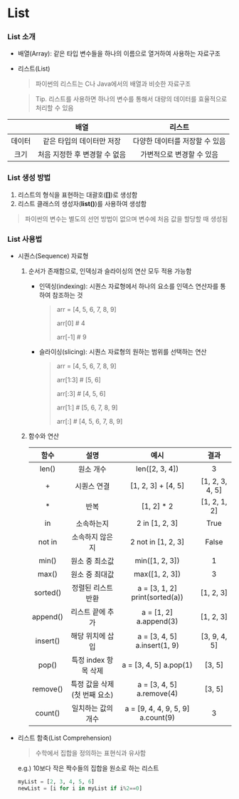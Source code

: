 # List

### List 소개

- 배열(Array): 같은 타입 변수들을 하나의 이름으로 열거하여 사용하는 자료구조

- 리스트(List)

  > 파이썬의 리스트는 C나 Java에서의 배열과 비슷한 자료구조

  > Tip. 리스트를 사용하면 하나의 변수를 통해서 대량의 데이터를 효율적으로 처리할 수 있음

|        |             배열              |             리스트             |
| :----: | :---------------------------: | :----------------------------: |
| 데이터 |   같은 타입의 데이터만 저장   | 다양한 데이터를 저장할 수 있음 |
|  크기  | 처음 지정한 후 변경할 수 없음 |   가변적으로 변경할 수 있음    |

### List 생성 방법

1. 리스트의 형식을 표현하는 대괄호(**[]**)로 생성함
2. 리스트 클래스의 생성자(**list()**)를 사용하여 생성함

> 파이썬의 변수는 별도의 선언 방법이 없으며 변수에 처음 값을 할당할 때 생성됨

### List 사용법

- 시퀀스(Sequence) 자료형

  1. 순서가 존재함으로, 인덱싱과 슬라이싱의 연산 모두 적용 가능함

     - 인덱싱(indexing): 시퀀스 자료형에서 하나의 요소를 인덱스 연산자를 통하여 참조하는 것

       > arr = [4, 5, 6, 7, 8, 9]
       >
       > arr[0] # 4
       >
       > arr[-1] # 9

     - 슬라이싱(slicing): 시퀀스 자료형의 원하는 범위를 선택하는 연산

       > arr = [4, 5, 6, 7, 8, 9]
       >
       > arr[1:3] # [5, 6]
       >
       > arr[:3] # [4, 5, 6]
       >
       > arr[1:] # [5, 6, 7, 8, 9]
       >
       > arr[:] # [4, 5, 6, 7, 8, 9]

  2. 함수와 연산

     |   함수   |             설명             |               예시                |      결과       |
     | :------: | :--------------------------: | :-------------------------------: | :-------------: |
     |  len()   |          원소 개수           |          len([2, 3, 4])           |        3        |
     |    +     |         시퀀스 연결          |        [1, 2, 3] + [4, 5]         | [1, 2, 3, 4, 5] |
     |    *     |             반복             |            [1, 2] * 2             |  [1, 2, 1, 2]   |
     |    in    |          소속하는지          |          2 in [1, 2, 3]           |      True       |
     |  not in  |       소속하지 않은지        |        2 not in [1, 2, 3]         |      False      |
     |  min()   |        원소 중 최소값        |          min([1, 2, 3])           |        1        |
     |  max()   |        원소 중 최대값        |          max([1, 2, 3])           |        3        |
     | sorted() |      정렬된 리스트 반환      |  a = [3, 1, 2] print(sorted(a))   |    [1, 2, 3]    |
     | append() |       리스트 끝에 추가       |      a = [1, 2] a.append(3)       |    [1, 2, 3]    |
     | insert() |       해당 위치에 삽입       |   a = [3, 4, 5] a.insert(1, 9)    |  [3, 9, 4, 5]   |
     |  pop()   |     특정 index 항목 삭제     |      a = [3, 4, 5] a.pop(1)       |     [3, 5]      |
     | remove() | 특정 값을 삭제(첫 번째 요소) |     a = [3, 4, 5] a.remove(4)     |     [3, 5]      |
     | count()  |      일치하는 값의 개수      | a = [9, 4, 4, 9, 5, 9] a.count(9) |        3        |

- 리스트 함축(List Comprehension)

  > 수학에서 집합을 정의하는 표현식과 유사함

  e.g.) 10보다 작은 짝수들의 집합을 원소로 하는 리스트

  ```python
  myList = [2, 3, 4, 5, 6]
  newList = [i for i in myList if i%2==0]
  ```

  



